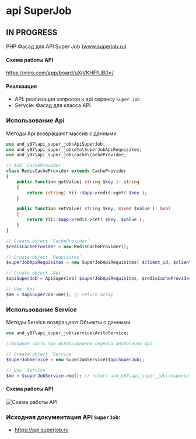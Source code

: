 # api SuperJob

## IN PROGRESS

PHP Фасад для API Super Job (www.superjob.ru)

#### Схема работы API
https://miro.com/app/board/uXjVKHFfUB0=/

#### Реализация
 - API: реализация запросов к api сервису `Super Job`
 - Servcie: Фасад для класса API

### Использование Api
Методы Api возвращают массив с данными.
```php
use and_y87\api_super_job\ApiSuperJob;
use and_y87\api_super_job\dto\SuperJobApiRequisites;
use and_y87\api_super_job\cache\CacheProvider;

// Add `CacheProvider`
class RedisCacheProvider extends CacheProvider
{
    public function getValue( string $key ): string
    {
        return (string) Yii::$app->redis->get( $key );
    }

    public function setValue( string $key, mixed $value ): bool
    {
        return Yii::$app->redis->set( $key, $value );
    }
}

// Create object `CacheProvider`
$redisCacheProvider = new RedisCacheProvider();

// Create object `Requisites`
$superJobApiRequisites = new SuperJobApiRequisites( $client_id, $client_secret );

// Create object `Api`
$apiSuperJob = ApiSuperJob( $superJobApiRequisites, $redisCacheProvider );

// Use `Api`
$me = $apiSuperJob->me(); // return array
```
### Использование Service
Методы Service возвращают Объекты с данными.
```php
use and_y87\api_super_job\service\AvitoService;

//Вводная часть при использовании сервиса аналогична Api

// Create object `Service`
$superJobService = new SuperJobService($apiSuperJob);

// Use `Service`
$me = $superJobService->me(); // return and_y87\api_super_job\response\Me();
```

#### Схема работы API
![Схема работы API](https://static.andy87.ru/github/api/apiLogivSchema.png)

### Исходная документация API `SuperJob`: 
 - https://api.superjob.ru
